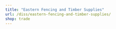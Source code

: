 ```yaml
---
title: "Eastern Fencing and Timber Supplies"
url: /diss/eastern-fencing-and-timber-supplies/
shop: trade
---
```

